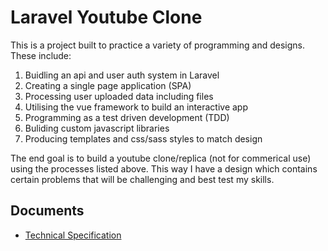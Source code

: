 # Laravel Youtube Clone

This is a project built to practice a variety of programming and designs. These include:
1) Buidling an api and user auth system in Laravel
2) Creating a single page application (SPA)
3) Processing user uploaded data including files
4) Utilising the vue framework to build an interactive app
5) Programming as a test driven development (TDD)
6) Buliding custom javascript libraries 
7) Producing templates and css/sass styles to match design

The end goal is to build a youtube clone/replica (not for commerical use) using the processes listed above. This way I have a design which contains certain problems that will be challenging and best test my skills. 

## Documents

* [Technical Specification](https://docs.google.com/document/d/13AS0ugd_75oG9bE2GAgm488JV_VUfXMUENqzIf1y5y4/edit?usp=sharing)